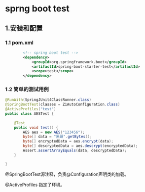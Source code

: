 # sprng boot test

## 1.安装和配置

### 1.1 pom.xml

```xml
		<!-- spring boot test -->
		<dependency>
			<groupId>org.springframework.boot</groupId>
			<artifactId>spring-boot-starter-test</artifactId>
			<scope>test</scope>
		</dependency>
```

### 1.2 简单的测试用例

```java
@RunWith(SpringJUnit4ClassRunner.class)
@SpringBootTest(classes = Z1AutoConfiguration.class)
@ActiveProfiles("test")
public class AESTest {
	
	@Test
	public void test() {
		AES aes = new AES("123456");
		byte[] data = "黑哥".getBytes();
		byte[] encryptedData = aes.encrypt(data);
		byte[] descryptedData = aes.descrypt(encryptedData);
		Assert.assertArrayEquals(data, descryptedData);
	}

}
```

@SpringBootTest源注释，负责@Configuration声明类的加载。

@ActiveProfiles 指定了环境。